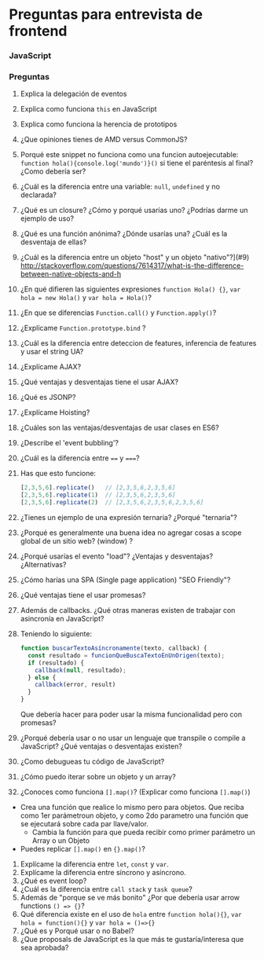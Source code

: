 # Preguntas para entrevista de frontend
### JavaScript

### Preguntas
1. Explica la delegación de eventos
1. Explica como funciona `this` en JavaScript
1. Explica como funciona la herencia de prototipos
1. ¿Que opiniones tienes de AMD versus CommonJS?
1. Porqué este snippet no funciona como una funcion autoejecutable: `function hola(){console.log('mundo')}()` si tiene el paréntesis al final? ¿Como debería ser?
1. ¿Cuál es la diferencia entre una variable: `null`, `undefined` y no declarada?
1. ¿Qué es un closure? ¿Cómo y porqué usarías uno? ¿Podrías darme un ejemplo de uso?
1. ¿Qué es una función anónima? ¿Dónde usarías una? ¿Cuál es la desventaja de ellas?
1. ¿Cuál es la diferencia entre un objeto "host" y un objeto "nativo"?](#9) http://stackoverflow.com/questions/7614317/what-is-the-difference-between-native-objects-and-h
1. ¿En qué difieren las siguientes expresiones `function Hola() {}`, `var hola = new Hola()` y `var hola = Hola()`?
1. ¿En que se diferencias `Function.call()` y `Function.apply()`?
1. ¿Explícame `Function.prototype.bind` ?
1. ¿Cuál es la diferencia entre deteccion de features, inferencia de features y usar el string UA?
1. ¿Explícame AJAX?
1. ¿Qué ventajas y desventajas tiene el usar AJAX?
1. ¿Qué es JSONP?
1. ¿Explícame Hoisting?
1. ¿Cuáles son las ventajas/desventajas de usar clases en ES6?
1. ¿Describe el 'event bubbling'?
1. ¿Cuál es la diferencia entre `==` y `===`?
1. Has que esto funcione:
    ```javascript
    [2,3,5,6].replicate()   // [2,3,5,6,2,3,5,6]
    [2,3,5,6].replicate(1)  // [2,3,5,6,2,3,5,6]
    [2,3,5,6].replicate(2)  // [2,3,5,6,2,3,5,6,2,3,5,6]
    ```
1. ¿Tienes un ejemplo de una expresión ternaria? ¿Porqué "ternaria"?
1. ¿Porqué es generalmente una buena idea no agregar cosas a scope global de un sitio web? (window) ?
1. ¿Porqué usarías el evento "load"? ¿Ventajas y desventajas? ¿Alternativas?
1. ¿Cómo harías una SPA (Single page application) "SEO Friendly"?
1. ¿Qué ventajas tiene el usar promesas?
1. Además de callbacks. ¿Qué otras maneras existen de trabajar con asincronía en JavaScript?
1. Teniendo lo siguiente:
    ```javascript
    function buscarTextoAsíncronamente(texto, callback) {
      const resultado = funcionQueBuscaTextoEnUnOrigen(texto);
      if (resultado) {
        callback(null, resultado);
      } else {
        callback(error, result)
      }
    }
    ```

    Que debería hacer para poder usar la misma funcionalidad pero con promesas?

1. ¿Porqué debería usar o no usar un lenguaje que transpile o compile a JavaScript? ¿Qué ventajas o desventajas existen?
1. ¿Como debugueas tu código de JavaScript?
1. ¿Cómo puedo iterar sobre un objeto y un array?
1. ¿Conoces como funciona `[].map()`? (Explicar como funciona `[].map()`)
  - Crea una función que realice lo mismo pero para objetos. Que reciba como 1er parámetroun objeto, y como 2do parametro una función que se ejecutará sobre cada par llave/valor.
    - Cambia la función para que pueda recibir como primer parámetro un Array o un Objeto
  - Puedes replicar `[].map()` en `{}.map()`?
1. Explícame la diferencia entre `let`, `const` y `var`.
1. Explícame la diferencia entre síncrono y asíncrono.
1. ¿Qué es event loop?
  1. ¿Cuál es la diferencia entre `call stack` y `task queue`?
1. Además de "porque se ve más bonito" ¿Por que debería usar arrow functions `() => {}`?
1. Qué diferencia existe en el uso de `hola` entre `function hola(){}`, `var hola = function(){}` y `var hola = ()=>{}`
1. ¿Qué es y Porqué usar o no Babel?
1. ¿Que proposals de JavaScript es la que más te gustaría/interesa que sea aprobada?
